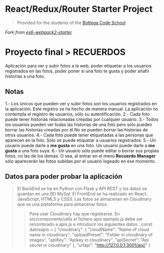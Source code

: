 # React/Redux/Router Starter Project

> Provided for the students of the [Bottega Code School](https://bottega.tech/)

*Fork from [es6-webpack2-starter](https://github.com/micooz/es6-webpack2-starter)*

# Proyecto final > RECUERDOS
Aplicación para ver y subir fotos a la web, poder etiquetar a los usuarios registrados en las fotos, poder poner si una foto te gusta y poder añafir historias a una foto.

## Notas
1.- Los únicos que pueden ver y subir fotos son los usuarios registrados en la aplicación. Este registro se ha hecho de manera manual. La aplicación no contempla el registro de usuarios, sólo su autentificación.
2.- Cada foto puede tener historias relacionadas creadas por cualquier usuario.
3.- Todos los usuarios pueden ver todas las historias de una foto pero sólo pueden borrar las historias creadas por él.No se pueden borrar las historias de otros usuarios.
4.- Cada foto puede tener etiquetadas a las personas que aparecen en la foto. Sólo se puede etiquetar a usuarios registrados.
5.- Un usuario puede darle a **me gusta** en una foto. Un usuario puede darle a **me gusta** a una foto suya.
6.- Un usuario sólo puede editar o borrar sus propias fotos, no las de los demás. O sea, al entrar en el menú **Recuerdo Manager** sólo aparecerán las fotos subidas por el usuario logeado en ese momento.

## Datos para poder probar la aplicación
> El BackEnd se ha en Python con Flask y API REST y los datos se guardan en una BD MySql.
> El FrontEnd se ha realizado en React, JavaScript, HTML5 y CSS3.
> Las fotos se almacenan en Cloudinary que es una plataforma para almacenar fotos.
>> Para usar Cloudinary hay que registrarse.
>> En src/components/utils el fichero apis ejemplo.js debe ser renombrado a apis.js e introducir los siguientes datos :
  const datosapis = {
      "cloudinary": {
          "cloudName": "Name of cloud name in cloudinary",
          "uploadPreset": "Folder in cloudinary of images",
          "apiKey": "Apikey in cloudinary",
          "apiSecret": "Api secret in cloudinary"
      },
      "urlapi": "http://127.0.0.1:3001/api/"
  }



 
